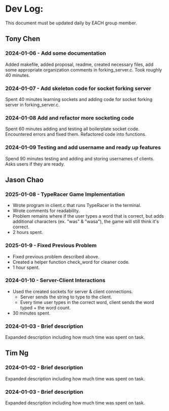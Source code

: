 # Dev Log:

This document must be updated daily by EACH group member.

## Tony Chen

### 2024-01-06 - Add some documentation
Added makefile, added proposal, readme, created necessary files, add some appropriate organization comments in forking_server.c. Took roughly 40 minutes.

### 2024-01-07 - Add skeleton code for socket forking server
Spent 40 minutes learning sockets and adding code for socket forking server in forking_server.c.

### 2024-01-08 Add and refactor more socketing code
Spent 60 minutes adding and testing all boilerplate socket code. Encountered errors and fixed them. Refactored code into functions. 

### 2024-01-09 Testing and add username and ready up features
Spend 90 minutes testing and adding and storing usernames of clients. Asks users if they are ready. 

## Jason Chao

### 2025-01-08 - TypeRacer Game Implementation
* Wrote program in client.c that runs TypeRacer in the terminal.
* Wrote comments for readability.
* Problem remains where if the user types a word that is correct, but adds additional characters (ex. "was" & "wasa"), the game will still think it's correct.
* 2 hours spent.

### 2025-01-9 - Fixed Previous Problem
* Fixed previous problem described above.
* Created a helper function check_word for cleaner code.
* 1 hour spent.

### 2024-01-10 - Server-Client Interactions
* Used the created sockets for server & client connections.
    * Server sends the string to type to the client.
    * Every time user types in the correct word, client sends the word typed + the word count.
* 30 minutes spent.

### 2024-01-03 - Brief description
Expanded description including how much time was spent on task.

## Tim Ng

### 2024-01-02 - Brief description
Expanded description including how much time was spent on task.

### 2024-01-03 - Brief description
Expanded description including how much time was spent on task.
